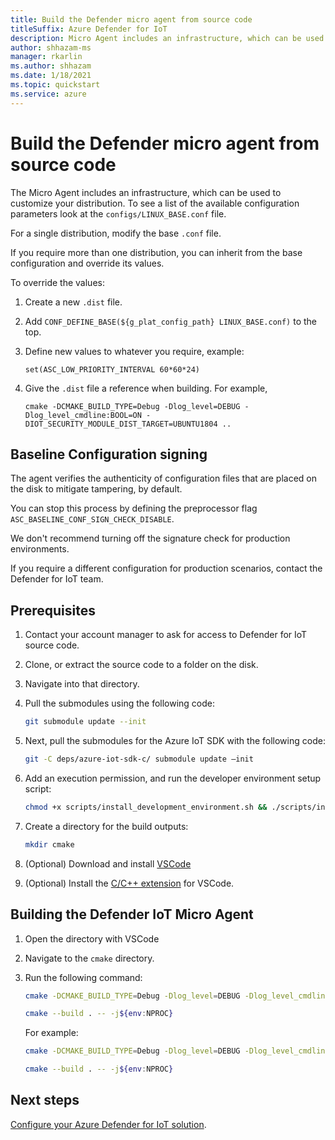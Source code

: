```yaml
---
title: Build the Defender micro agent from source code 
titleSuffix: Azure Defender for IoT
description: Micro Agent includes an infrastructure, which can be used to customize your distribution.
author: shhazam-ms
manager: rkarlin
ms.author: shhazam
ms.date: 1/18/2021
ms.topic: quickstart
ms.service: azure
---
```


# Build the Defender micro agent from source code

The Micro Agent includes an infrastructure, which can be used to customize your distribution. To see a list of the available configuration parameters look at the `configs/LINUX_BASE.conf` file.

For a single distribution, modify the base `.conf` file. 

If you require more than one distribution, you can inherit from the base configuration and override its values. 

To override the values:

1. Create a new `.dist` file.

1. Add `CONF_DEFINE_BASE(${g_plat_config_path} LINUX_BASE.conf)` to the top.
 
1. Define new values to whatever you require, example: 

    `set(ASC_LOW_PRIORITY_INTERVAL 60*60*24)` 

1. Give the `.dist` file a reference when building. For example, 

    `cmake -DCMAKE_BUILD_TYPE=Debug -Dlog_level=DEBUG -Dlog_level_cmdline:BOOL=ON -DIOT_SECURITY_MODULE_DIST_TARGET=UBUNTU1804 ..` 

## Baseline Configuration signing 

The agent verifies the authenticity of configuration files that are placed on the disk to mitigate tampering, by default.

You can stop this process by defining the preprocessor flag `ASC_BASELINE_CONF_SIGN_CHECK_DISABLE`.

We don't recommend turning off the signature check for production environments. 

If you require a different configuration for production scenarios, contact the Defender for IoT team. 

## Prerequisites 

1. Contact your account manager to ask for access to Defender for IoT source code.
 
1. Clone, or extract the source code to a folder on the disk.

1. Navigate into that directory.

1. Pull the submodules using the following code:

    ```bash
    git submodule update --init
    ```
    
1. Next, pull the submodules for the Azure IoT SDK with the following code: 

    ```bash
    git -C deps/azure-iot-sdk-c/ submodule update –init
    ```
 

1. Add an execution permission, and run the developer environment setup script:

    ```bash
    chmod +x scripts/install_development_environment.sh && ./scripts/install_development_environment.sh 
    ```

1. Create a directory for the build outputs: 

    ```bash
    mkdir cmake 
    ```

1. (Optional) Download and install [VSCode](https://code.visualstudio.com/download ) 

1. (Optional) Install the [C/C++ extension](https://code.visualstudio.com/docs/languages/cpp ) for VSCode.

## Building the Defender IoT Micro Agent 

1. Open the directory with VSCode 

1. Navigate to the `cmake` directory. 

1. Run the following command: 

    ```bash
    cmake -DCMAKE_BUILD_TYPE=Debug -Dlog_level=DEBUG -Dlog_level_cmdline:BOOL=ON -DIOT_SECURITY_MODULE_DIST_TARGET<the appropriate distro configuration file name> .. 
    
    cmake --build . -- -j${env:NPROC}
    ```

    For example: 

    ```bash
    cmake -DCMAKE_BUILD_TYPE=Debug -Dlog_level=DEBUG -Dlog_level_cmdline:BOOL=ON -DIOT_SECURITY_MODULE_DIST_TARGETUBUNTU1804 ..
    
    cmake --build . -- -j${env:NPROC}
    ```

## Next steps

[Configure your Azure Defender for IoT solution](quickstart-configure-your-solution.md).
